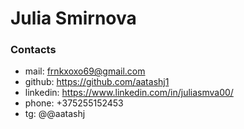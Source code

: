 # **Julia Smirnova**
### Contacts 
* mail: frnkxoxo69@gmail.com
* github: https://github.com/aatashj1
* linkedin: https://www.linkedin.com/in/juliasmva00/
* phone: +375255152453
* tg: @@aatashj
